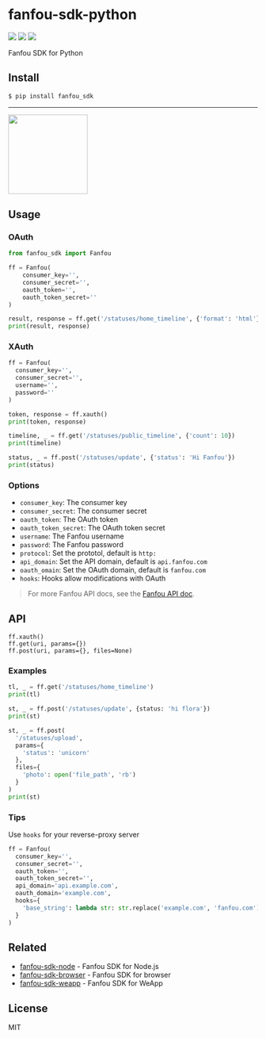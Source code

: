 # fanfou-sdk-python

[![](https://github.com/LitoMore/fanfou-sdk-python/workflows/CI/badge.svg)](https://github.com/LitoMore/fanfou-sdk-python/actions)
[![](https://img.shields.io/pypi/v/fanfou-sdk)](https://pypi.org/project/fanfou-sdk)
[![](https://img.shields.io/pypi/l/fanfou-sdk)](https://github.com/LitoMore/fanfou-sdk-python/blob/master/LICENSE)

Fanfou SDK for Python

## Install

```bash
$ pip install fanfou_sdk
```

---

<a href="https://www.patreon.com/LitoMore">
  <img src="https://c5.patreon.com/external/logo/become_a_patron_button@2x.png" width="160">
</a>

## Usage

### OAuth

```python
from fanfou_sdk import Fanfou

ff = Fanfou(
    consumer_key='',
    consumer_secret='',
    oauth_token='',
    oauth_token_secret=''
)

result, response = ff.get('/statuses/home_timeline', {'format': 'html'})
print(result, response)
```

### XAuth

```python
ff = Fanfou(
  consumer_key='',
  consumer_secret='',
  username='',
  password=''
)

token, response = ff.xauth()
print(token, response)

timeline, _ = ff.get('/statuses/public_timeline', {'count': 10})
print(timeline)

status, _ = ff.post('/statuses/update', {'status': 'Hi Fanfou'})
print(status)
```

### Options

- `consumer_key`: The consumer key
- `consumer_secret`: The consumer secret
- `oauth_token`: The OAuth token
- `oauth_token_secret`: The OAuth token secret
- `username`: The Fanfou username
- `password`: The Fanfou password
- `protocol`: Set the prototol, default is `http:`
- `api_domain`: Set the API domain, default is `api.fanfou.com`
- `oauth_omain`: Set the OAuth domain, default is `fanfou.com`
- `hooks`: Hooks allow modifications with OAuth

> For more Fanfou API docs, see the [Fanfou API doc](https://github.com/FanfouAPI/FanFouAPIDoc/wiki).

## API

```
ff.xauth()
ff.get(uri, params={})
ff.post(uri, params={}, files=None)
```

### Examples

```python
tl, _ = ff.get('/statuses/home_timeline')
print(tl)

st, _ = ff.post('/statuses/update', {status: 'hi flora'})
print(st)

st, _ = ff.post(
  '/statuses/upload',
  params={
    'status': 'unicorn'
  },
  files={
    'photo': open('file_path', 'rb')
  }
)
print(st)
```

### Tips

Use `hooks` for your reverse-proxy server

```python
ff = Fanfou(
  consumer_key='',
  consumer_secret='',
  oauth_token='',
  oauth_token_secret='',
  api_domain='api.example.com',
  oauth_domain='example.com',
  hooks={
    'base_string': lambda str: str.replace('example.com', 'fanfou.com')
  }
)
```

## Related

- [fanfou-sdk-node](https://github.com/fanfoujs/fanfou-sdk-node) - Fanfou SDK for Node.js
- [fanfou-sdk-browser](https://github.com/fanfoujs/fanfou-sdk-browser) - Fanfou SDK for browser
- [fanfou-sdk-weapp](https://github.com/fanfoujs/fanfou-sdk-weapp) - Fanfou SDK for WeApp

## License

MIT
